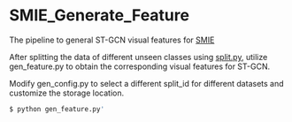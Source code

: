 # SMIE_Generate_Feature
The pipeline to general ST-GCN visual features for [SMIE](https://github.com/YujieOuO/SMIE)

After splitting the data of different unseen classes using [split.py](https://github.com/YujieOuO/SMIE/blob/main/split.py), 
utilize gen_feature.py to obtain the corresponding visual features for ST-GCN.

Modify gen_config.py to select a different split_id for different datasets and customize the storage location.

```bash
$ python gen_feature.py'
```
